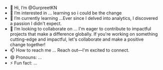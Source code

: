- 👋 Hi, I’m @GurpreetKN
- 👀 I’m interested in ... learning so i could be the change 
- 🌱 I’m currently learning ...Ever since I delved into analytics, I discovered a passion I didn't expect.
- 💞️ I’m looking to collaborate on ... I'm eager to contribute to impactful projects that make a difference globally. If you're working on something cutting-edge and impactful, let's collaborate and make a positive change together! 
- 📫 How to reach me ... Reach out—I'm excited to connect.
- 😄 Pronouns: ...
- ⚡ Fun fact: ...

<!---
GurpreetKN/GurpreetKN is a ✨ special ✨ repository because its `README.md` (this file) appears on your GitHub profile.
You can click the Preview link to take a look at your changes.
--->
